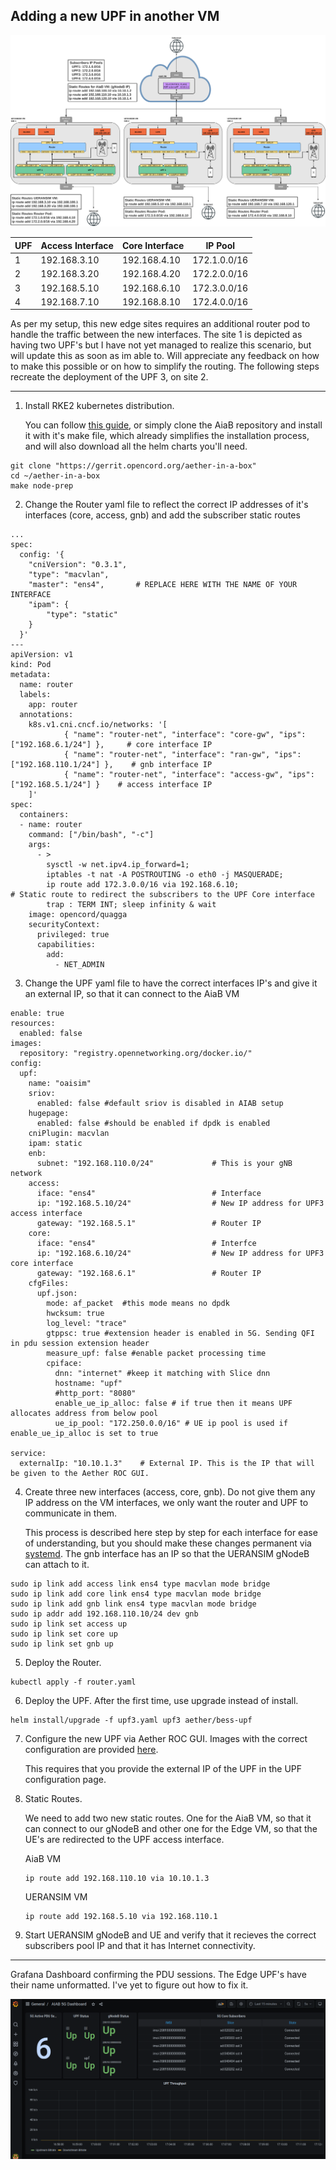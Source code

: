 ## Adding a new UPF in another VM
![topology](edgetopology.png "scenario")

| UPF | Access Interface | Core Interface   | IP Pool        |
|-----|------------------|------------------|----------------|
| 1   | 192.168.3.10 | 192.168.4.10 | 172.1.0.0/16 |
| 2   | 192.168.3.20 | 192.168.4.20 | 172.2.0.0/16 |
| 3   | 192.168.5.10 | 192.168.6.10 | 172.3.0.0/16 |
| 4   | 192.168.7.10 | 192.168.8.10 | 172.4.0.0/16 |

As per my setup, this new edge sites requires an additional router pod to handle the traffic between the new interfaces. The site 1 is depicted as having two UPF's but I have not yet managed to realize this scenario, but will update this as soon as im able to. Will appreciate any feedback on how to make this possible or on how to simplify the routing.
The following steps recreate the deployment of the UPF 3, on site 2. 

---

1. Install RKE2 kubernetes distribution.

    You can follow [this guide](https://docs.google.com/document/d/1-BT7XqVsL7ffBlD7aweYaScKDQH7Gv5tHKt-sJGuf6c/edit#heading=h.9660fbbf0lyk), or simply clone the AiaB repository and install it with it's make file, which already simplifies the installation process, and will also download all the helm charts you'll need.

```
git clone "https://gerrit.opencord.org/aether-in-a-box"
cd ~/aether-in-a-box
make node-prep
```

2. Change the Router yaml file to reflect the correct IP addresses of it's interfaces (core, access, gnb) and add the subscriber static routes

```
...
spec:
  config: '{
    "cniVersion": "0.3.1",
    "type": "macvlan",
    "master": "ens4",       # REPLACE HERE WITH THE NAME OF YOUR INTERFACE
    "ipam": {
        "type": "static"
    }
  }'
---
apiVersion: v1
kind: Pod
metadata:
  name: router
  labels:
    app: router
  annotations:
    k8s.v1.cni.cncf.io/networks: '[
            { "name": "router-net", "interface": "core-gw", "ips": ["192.168.6.1/24"] },     # core interface IP
            { "name": "router-net", "interface": "ran-gw", "ips": ["192.168.110.1/24"] },    # gnb interface IP
            { "name": "router-net", "interface": "access-gw", "ips": ["192.168.5.1/24"] }    # access interface IP
    ]'
spec:
  containers:
  - name: router
    command: ["/bin/bash", "-c"]
    args:
      - >
        sysctl -w net.ipv4.ip_forward=1;
        iptables -t nat -A POSTROUTING -o eth0 -j MASQUERADE;
        ip route add 172.3.0.0/16 via 192.168.6.10;                    # Static route to redirect the subscribers to the UPF Core interface
        trap : TERM INT; sleep infinity & wait
    image: opencord/quagga
    securityContext:
      privileged: true
      capabilities:
        add:
          - NET_ADMIN
```

3. Change the UPF yaml file to have the correct interfaces IP's and give it an external IP, so that it can connect to the AiaB VM

```
enable: true
resources:
  enabled: false
images:
  repository: "registry.opennetworking.org/docker.io/"
config:
  upf:
    name: "oaisim"
    sriov:
      enabled: false #default sriov is disabled in AIAB setup
    hugepage:
      enabled: false #should be enabled if dpdk is enabled
    cniPlugin: macvlan
    ipam: static
    enb:
      subnet: "192.168.110.0/24"             # This is your gNB network
    access:
      iface: "ens4"                          # Interface
      ip: "192.168.5.10/24"                  # New IP address for UPF3 access interface
      gateway: "192.168.5.1"                 # Router IP
    core:
      iface: "ens4"                          # Interfce
      ip: "192.168.6.10/24"                  # New IP address for UPF3 core interface
      gateway: "192.168.6.1"                 # Router IP
    cfgFiles:
      upf.json:
        mode: af_packet  #this mode means no dpdk
        hwcksum: true
        log_level: "trace"
        gtppsc: true #extension header is enabled in 5G. Sending QFI in pdu session extension header
        measure_upf: false #enable packet processing time
        cpiface:
          dnn: "internet" #keep it matching with Slice dnn
          hostname: "upf"
          #http_port: "8080"
          enable_ue_ip_alloc: false # if true then it means UPF allocates address from below pool
          ue_ip_pool: "172.250.0.0/16" # UE ip pool is used if enable_ue_ip_alloc is set to true

service:
  externalIp: "10.10.1.3"    # External IP. This is the IP that will be given to the Aether ROC GUI.
```

4. Create three new interfaces (access, core, gnb). Do not give them any IP address on the VM interfaces, we only want the router and UPF to communicate in them.
  
    This process is described here step by step for each interface for ease of understanding, but you should make these changes permanent via [systemd](https://gist.github.com/timcharper/d547fbe13bdd859f4836bfb02197e295). The gnb interface has an IP so that the UERANSIM gNodeB can attach to it.

```
sudo ip link add access link ens4 type macvlan mode bridge
sudo ip link add core link ens4 type macvlan mode bridge
sudo ip link add gnb link ens4 type macvlan mode bridge
sudo ip addr add 192.168.110.10/24 dev gnb
sudo ip link set access up
sudo ip link set core up
sudo ip link set gnb up
```

5. Deploy the Router.
```
kubectl apply -f router.yaml
```

6. Deploy the UPF. After the first time, use upgrade instead of install.
```
helm install/upgrade -f upf3.yaml upf3 aether/bess-upf
```

7. Configure the new UPF via Aether ROC GUI. Images with the correct configuration are provided [here](/scenario_2/images/).

    This requires that you provide the external IP of the UPF in the UPF configuration page.

8. Static Routes.

    We need to add two new static routes. One for the AiaB VM, so that it can connect to our gNodeB and other one for the Edge VM, so that the UE's are redirected to the UPF access interface.
    
    AiaB VM
    ```
    ip route add 192.168.110.10 via 10.10.1.3
    ```
    UERANSIM VM
    ```
    ip route add 192.168.5.10 via 192.168.110.1 
    ```

9. Start UERANSIM gNodeB and UE and verify that it recieves the correct subscribers pool IP and that it has Internet connectivity.

---

Grafana Dashboard confirming the PDU sessions. The Edge UPF's have their name unformatted. I've yet to figure out how to fix it.

![grafana](grafana.png "grafana")
